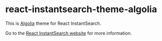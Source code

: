 # react-instantsearch-theme-algolia

This is [Algolia](https://www.algolia.com/) theme for React InstantSearch.

Go to the [React InstantSearch website](https://community.algolia.com/instantsearch.js/react/) for more information.
